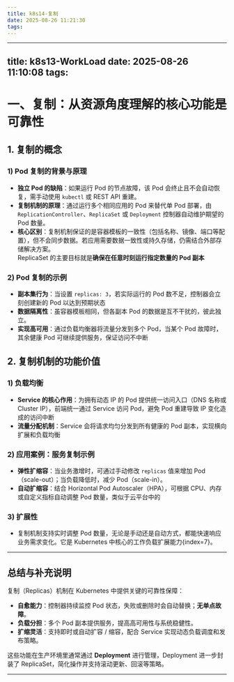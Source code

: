 ```yaml
---
title: k8s14-复制
date: 2025-08-26 11:21:30
tags:
---
```

---
title: k8s13-WorkLoad
date: 2025-08-26 11:10:08
tags:
---
# 一、复制：从资源角度理解的核心功能是可靠性

## 1. 复制的概念

### 1) Pod 复制的背景与原理  
- **独立 Pod 的缺陷**：如果运行 Pod 的节点故障，该 Pod 会终止且不会自动恢复，需手动使用 `kubectl` 或 REST API 重建。  
- **复制机制的原理**：通过运行多个相同应用的 Pod 来替代单 Pod 部署，由 `ReplicationController`、`ReplicaSet` 或 `Deployment` 控制器自动维护期望的 Pod 数量。  
- **核心区别**：复制机制保证的是容器模板的一致性（包括名称、镜像、端口等配置），但不会同步数据。若应用需要数据一致性或持久存储，仍需结合外部存储解决方案。  
  ReplicaSet 的主要目标就是**确保在任意时刻运行指定数量的 Pod 副本**

### 2) Pod 复制的示例  
- **副本集行为**：当设置 `replicas: 3`，若实际运行的 Pod 数不足，控制器会立刻创建新的 Pod 以达到预期状态
- **数据隔离性**：虽容器模板相同，但各副本 Pod 的数据是互不干扰的，彼此独立。  
- **实现高可用**：通过负载均衡器将流量分发到多个 Pod，当某个 Pod 故障时，其余健康 Pod 可继续提供服务，保证访问不中断

## 2. 复制机制的功能价值

### 1) 负载均衡  
- **Service 的核心作用**：为拥有动态 IP 的 Pod 提供统一访问入口（DNS 名称或 Cluster IP），前端统一通过 Service 访问 Pod，避免 Pod 重建导致 IP 变化造成的访问中断
- **流量分配机制**：Service 会将请求均匀分发到所有健康的 Pod 副本，实现横向扩展和负载均衡

### 2) 应用案例：服务复制示例  
- **弹性扩缩容**：当业务激增时，可通过手动修改 `replicas` 值来增加 Pod（scale-out）；当负载降低时，减少 Pod（scale-in）。  
- **自动扩缩容**：结合 Horizontal Pod Autoscaler（HPA），可根据 CPU、内存或自定义指标自动调整 Pod 数量，类似于云平台中的 

### 3) 扩展性  
- 复制机制支持实时调整 Pod 数量，无论是手动还是自动方式，都能快速响应业务需求变化。它是 Kubernetes 中核心的工作负载扩展能力{index=7}。

---

## 总结与补充说明

复制（Replicas）机制在 Kubernetes 中提供关键的可靠性保障：

- **自愈能力**：控制器持续监控 Pod 状态，失败或删除时会自动替换；**无单点故障**。  
- **负载分担**：多个 Pod 副本提供服务，提高高可用性与系统稳健性。  
- **扩缩灵活**：支持即时或自动扩容 / 缩容，配合 Service 实现动态负载调度和发布策略。  

这些功能在生产环境里通常通过 **Deployment** 进行管理，Deployment 进一步封装了 ReplicaSet，简化操作并支持滚动更新、回滚等策略。

---


